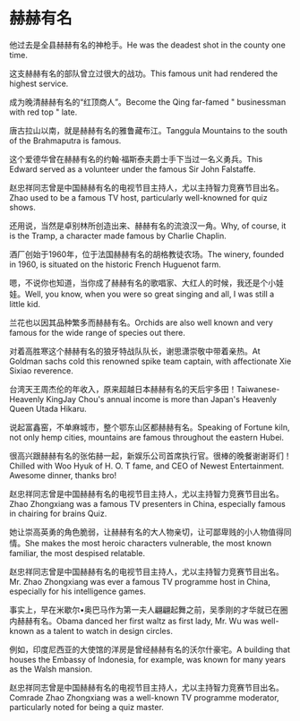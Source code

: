 # 赫赫有名

<p><span class="chinese">他过去是全县赫赫有名的神枪手。</span><span class="english">He was the deadest shot in the county one time.</span></p>

<p><span class="chinese">这支赫赫有名的部队曾立过很大的战功。</span><span class="english">This famous unit had rendered the highest service.</span></p>

<p><span class="chinese">成为晚清赫赫有名的“红顶商人”。</span><span class="english">Become the Qing far-famed " businessman with red top " late.</span></p>

<p><span class="chinese">唐古拉山以南，就是赫赫有名的雅鲁藏布江。</span><span class="english">Tanggula Mountains to the south of the Brahmaputra is famous.</span></p>

<p><span class="chinese">这个爱德华曾在赫赫有名的约翰·福斯泰夫爵士手下当过一名义勇兵。</span><span class="english">This Edward served as a volunteer under the famous Sir John Falstaffe.</span></p>

<p><span class="chinese">赵忠祥同志曾是中国赫赫有名的电视节目主持人，尤以主持智力竞赛节目出名。</span><span class="english">Zhao used to be a famous TV host, particularly well-knowned for quiz shows.</span></p>

<p><span class="chinese">还用说，当然是卓别林所创造出来、赫赫有名的流浪汉一角。</span><span class="english">Why, of course, it is the Tramp, a character made famous by Charlie Chaplin.</span></p>

<p><span class="chinese">酒厂创始于1960年，位于法国赫赫有名的胡格教徒农场。</span><span class="english">The winery, founded in 1960, is situated on the historic French Huguenot farm.</span></p>

<p><span class="chinese">嗯，不说你也知道，当你成了赫赫有名的歌唱家、大红人的时候，我还是个小娃娃。</span><span class="english">Well, you know, when you were so great singing and all, I was still a little kid.</span></p>

<p><span class="chinese">兰花也以因其品种繁多而赫赫有名。</span><span class="english">Orchids are also well known and very famous for the wide range of species out there.</span></p>

<p><span class="chinese">对着高胜寒这个赫赫有名的狼牙特战队队长，谢思潇崇敬中带着亲热。</span><span class="english">At Goldman sachs cold this renowned spike team captain, with affectionate Xie Sixiao reverence.</span></p>

<p><span class="chinese">台湾天王周杰伦的年收入，原来超越日本赫赫有名的天后宇多田！</span><span class="english">Taiwanese-Heavenly KingJay Chou's annual income is more than Japan's Heavenly Queen Utada Hikaru.</span></p>

<p><span class="chinese">说起富鑫窑，不单麻城市，整个鄂东山区都赫赫有名。</span><span class="english">Speaking of Fortune kiln, not only hemp cities, mountains are famous throughout the eastern Hubei.</span></p>

<p><span class="chinese">很高兴跟赫赫有名的张佑赫一起，新娱乐公司首席执行官。很棒的晚餐谢谢哥们！</span><span class="english">Chilled with Woo Hyuk of H. O. T fame, and CEO of Newest Entertainment. Awesome dinner, thanks bro!</span></p>

<p><span class="chinese">赵忠祥同志曾是中国赫赫有名的电视节目主持人，尤以主持智力竞赛节目出名。</span><span class="english">Zhao Zhongxiang was a famous TV presenters in China, especially famous in chairing for brains Quiz.</span></p>

<p><span class="chinese">她让崇高英勇的角色脆弱，让赫赫有名的大人物亲切，让可鄙卑贱的小人物值得同情。</span><span class="english">She makes the most heroic characters vulnerable, the most known familiar, the most despised relatable.</span></p>

<p><span class="chinese">赵忠祥同志曾是中国赫赫有名的电视节目主持人，尤以主持智力竞赛节目出名。</span><span class="english">Mr. Zhao Zhongxiang was ever a famous TV programme host in China, especially for his intelligence games.</span></p>

<p><span class="chinese">事实上，早在米歇尔•奥巴马作为第一夫人翩翩起舞之前，吴季刚的才华就已在圈内赫赫有名。</span><span class="english">Obama danced her first waltz as first lady, Mr. Wu was well-known as a talent to watch in design circles.</span></p>

<p><span class="chinese">例如，印度尼西亚的大使馆的洋房是曾经赫赫有名的沃尔什豪宅。</span><span class="english">A building that houses the Embassy of Indonesia, for example, was known for many years as the Walsh mansion.</span></p>

<p><span class="chinese">赵忠祥同志曾是中国赫赫有名的电视节目主持人，尤以主持智力竞赛节目出名。</span><span class="english">Comrade Zhao Zhongxiang was a well-known TV programme moderator, particularly noted for being a quiz master.</span></p>

